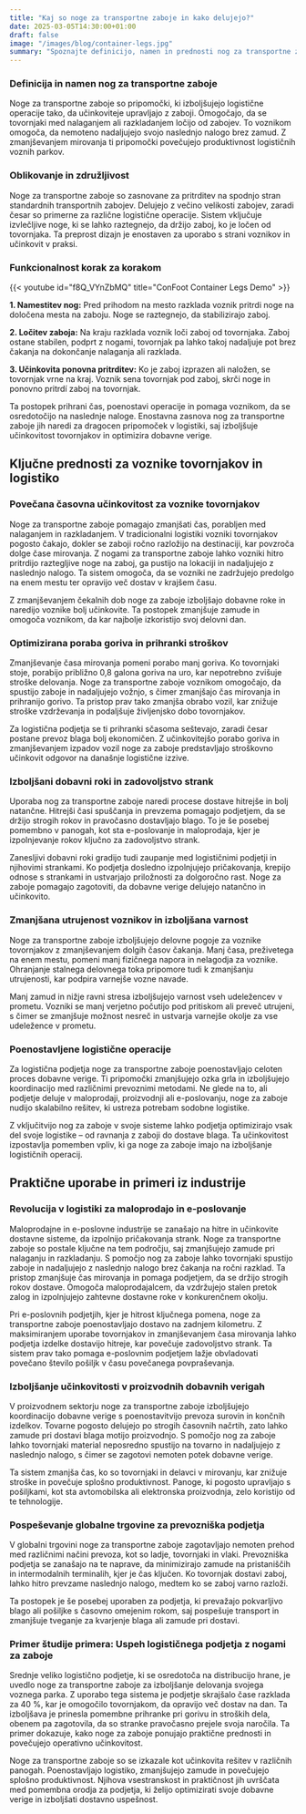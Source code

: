```yaml
---
title: "Kaj so noge za transportne zaboje in kako delujejo?"
date: 2025-03-05T14:30:00+01:00
draft: false
image: "/images/blog/container-legs.jpg"
summary: "Spoznajte definicijo, namen in prednosti nog za transportne zaboje v logistiki. Ugotovite, kako povečujejo učinkovitost, zmanjšujejo stroške in izboljšujejo dobavne roke."
---
```


### Definicija in namen nog za transportne zaboje

Noge za transportne zaboje so pripomočki, ki izboljšujejo logistične operacije tako, da učinkoviteje upravljajo z zaboji. Omogočajo, da se tovornjaki med nalaganjem ali razkladanjem ločijo od zabojev. To voznikom omogoča, da nemoteno nadaljujejo svojo naslednjo nalogo brez zamud. Z zmanjševanjem mirovanja ti pripomočki povečujejo produktivnost logističnih voznih parkov.

### Oblikovanje in združljivost

Noge za transportne zaboje so zasnovane za pritrditev na spodnjo stran standardnih transportnih zabojev. Delujejo z večino velikosti zabojev, zaradi česar so primerne za različne logistične operacije. Sistem vključuje izvlečljive noge, ki se lahko raztegnejo, da držijo zaboj, ko je ločen od tovornjaka. Ta preprost dizajn je enostaven za uporabo s strani voznikov in učinkovit v praksi.

### Funkcionalnost korak za korakom

{{< youtube id="f8Q_VYnZbMQ" title="ConFoot Container Legs Demo" >}}

**1. Namestitev nog:** Pred prihodom na mesto razklada voznik pritrdi noge na določena mesta na zaboju. Noge se raztegnejo, da stabilizirajo zaboj.  

**2. Ločitev zaboja:** Na kraju razklada voznik loči zaboj od tovornjaka. Zaboj ostane stabilen, podprt z nogami, tovornjak pa lahko takoj nadaljuje pot brez čakanja na dokončanje nalaganja ali razklada.  

**3. Učinkovita ponovna pritrditev:** Ko je zaboj izprazen ali naložen, se tovornjak vrne na kraj. Voznik sena tovornjak pod zaboj, skrči noge in ponovno pritrdí zaboj na tovornjak.  

Ta postopek prihrani čas, poenostavi operacije in pomaga voznikom, da se osredotočijo na naslednje naloge. Enostavna zasnova nog za transportne zaboje jih naredi za dragocen pripomoček v logistiki, saj izboljšuje učinkovitost tovornjakov in optimizira dobavne verige.

## Ključne prednosti za voznike tovornjakov in logistiko

### **Povečana časovna učinkovitost za voznike tovornjakov**

Noge za transportne zaboje pomagajo zmanjšati čas, porabljen med nalaganjem in razkladanjem. V tradicionalni logistiki vozniki tovornjakov pogosto čakajo, dokler se zaboji ročno razložijo na destinaciji, kar povzroča dolge čase mirovanja. Z nogami za transportne zaboje lahko vozniki hitro pritrdijo raztegljive noge na zaboj, ga pustijo na lokaciji in nadaljujejo z naslednjo nalogo. Ta sistem omogoča, da se vozniki ne zadržujejo predolgo na enem mestu ter opravijo več dostav v krajšem času.

Z zmanjševanjem čekalnih dob noge za zaboje izboljšajo dobavne roke in naredijo voznike bolj učinkovite. Ta postopek zmanjšuje zamude in omogoča voznikom, da kar najbolje izkoristijo svoj delovni dan.

### **Optimizirana poraba goriva in prihranki stroškov**

Zmanjševanje časa mirovanja pomeni porabo manj goriva. Ko tovornjaki stoje, porabijo približno 0,8 galona goriva na uro, kar nepotrebno zvišuje stroške delovanja. Noge za transportne zaboje voznikom omogočajo, da spustijo zaboje in nadaljujejo vožnjo, s čimer zmanjšajo čas mirovanja in prihranijo gorivo. Ta pristop prav tako zmanjša obrabo vozil, kar znižuje stroške vzdrževanja in podaljšuje življenjsko dobo tovornjakov.

Za logistična podjetja se ti prihranki sčasoma seštevajo, zaradi česar postane prevoz blaga bolj ekonomičen. Z učinkovitejšo porabo goriva in zmanjševanjem izpadov vozil noge za zaboje predstavljajo stroškovno učinkovit odgovor na današnje logistične izzive.

### **Izboljšani dobavni roki in zadovoljstvo strank**

Uporaba nog za transportne zaboje naredi procese dostave hitrejše in bolj natančne. Hitrejši časi spuščanja in prevzema pomagajo podjetjem, da se držijo strogih rokov in pravočasno dostavljajo blago. To je še posebej pomembno v panogah, kot sta e-poslovanje in maloprodaja, kjer je izpolnjevanje rokov ključno za zadovoljstvo strank.

Zanesljivi dobavni roki gradijo tudi zaupanje med logističnimi podjetji in njihovimi strankami. Ko podjetja dosledno izpolnjujejo pričakovanja, krepijo odnose s strankami in ustvarjajo priložnosti za dolgoročno rast. Noge za zaboje pomagajo zagotoviti, da dobavne verige delujejo natančno in učinkovito.

### **Zmanjšana utrujenost voznikov in izboljšana varnost**

Noge za transportne zaboje izboljšujejo delovne pogoje za voznike tovornjakov z zmanjševanjem dolgih časov čakanja. Manj časa, preživetega na enem mestu, pomeni manj fizičnega napora in nelagodja za voznike. Ohranjanje stalnega delovnega toka pripomore tudi k zmanjšanju utrujenosti, kar podpira varnejše vozne navade.

Manj zamud in nižje ravni stresa izboljšujejo varnost vseh udeležencev v prometu. Vozniki se manj verjetno počutijo pod pritiskom ali preveč utrujeni, s čimer se zmanjšuje možnost nesreč in ustvarja varnejše okolje za vse udeležence v prometu.

### **Poenostavljene logistične operacije**

Za logistična podjetja noge za transportne zaboje poenostavljajo celoten proces dobavne verige. Ti pripomočki zmanjšujejo ozka grla in izboljšujejo koordinacijo med različnimi prevoznimi metodami. Ne glede na to, ali podjetje deluje v maloprodaji, proizvodnji ali e-poslovanju, noge za zaboje nudijo skalabilno rešitev, ki ustreza potrebam sodobne logistike.

Z vključitvijo nog za zaboje v svoje sisteme lahko podjetja optimizirajo vsak del svoje logistike – od ravnanja z zaboji do dostave blaga. Ta učinkovitost izpostavlja pomemben vpliv, ki ga noge za zaboje imajo na izboljšanje logističnih operacij.

## Praktične uporabe in primeri iz industrije

### Revolucija v logistiki za maloprodajo in e-poslovanje

Maloprodajne in e-poslovne industrije se zanašajo na hitre in učinkovite dostavne sisteme, da izpolnijo pričakovanja strank. Noge za transportne zaboje so postale ključne na tem področju, saj zmanjšujejo zamude pri nalaganju in razkladanju. S pomočjo nog za zaboje lahko tovornjaki spustijo zaboje in nadaljujejo z naslednjo nalogo brez čakanja na ročni razklad. Ta pristop zmanjšuje čas mirovanja in pomaga podjetjem, da se držijo strogih rokov dostave. Omogoča maloprodajalcem, da vzdržujejo stalen pretok zalog in izpolnjujejo zahtevne dostavne roke v konkurenčnem okolju.

Pri e-poslovnih podjetjih, kjer je hitrost ključnega pomena, noge za transportne zaboje poenostavljajo dostavo na zadnjem kilometru. Z maksimiranjem uporabe tovornjakov in zmanjševanjem časa mirovanja lahko podjetja izdelke dostavijo hitreje, kar povečuje zadovoljstvo strank. Ta sistem prav tako pomaga e-poslovnim podjetjem lažje obvladovati povečano število pošiljk v času povečanega povpraševanja.

### Izboljšanje učinkovitosti v proizvodnih dobavnih verigah

V proizvodnem sektorju noge za transportne zaboje izboljšujejo koordinacijo dobavne verige s poenostavitvijo prevoza surovin in končnih izdelkov. Tovarne pogosto delujejo po strogih časovnih načrtih, zato lahko zamude pri dostavi blaga motijo proizvodnjo. S pomočjo nog za zaboje lahko tovornjaki material neposredno spustijo na tovarno in nadaljujejo z naslednjo nalogo, s čimer se zagotovi nemoten potek dobavne verige.

Ta sistem zmanjša čas, ko so tovornjaki in delavci v mirovanju, kar znižuje stroške in povečuje splošno produktivnost. Panoge, ki pogosto upravljajo s pošiljkami, kot sta avtomobilska ali elektronska proizvodnja, zelo koristijo od te tehnologije.

### Pospeševanje globalne trgovine za prevozniška podjetja

V globalni trgovini noge za transportne zaboje zagotavljajo nemoten prehod med različnimi načini prevoza, kot so ladje, tovornjaki in vlaki. Prevozniška podjetja se zanašajo na te naprave, da minimizirajo zamude na pristaniščih in intermodalnih terminalih, kjer je čas ključen. Ko tovornjak dostavi zaboj, lahko hitro prevzame naslednjo nalogo, medtem ko se zaboj varno razloži.

Ta postopek je še posebej uporaben za podjetja, ki prevažajo pokvarljivo blago ali pošiljke s časovno omejenim rokom, saj pospešuje transport in zmanjšuje tveganje za kvarjenje blaga ali zamude pri dostavi.

### Primer študije primera: Uspeh logističnega podjetja z nogami za zaboje

Srednje veliko logistično podjetje, ki se osredotoča na distribucijo hrane, je uvedlo noge za transportne zaboje za izboljšanje delovanja svojega voznega parka. Z uporabo tega sistema je podjetje skrajšalo čase razklada za 40 %, kar je omogočilo tovornjakom, da opravijo več dostav na dan. Ta izboljšava je prinesla pomembne prihranke pri gorivu in stroških dela, obenem pa zagotovila, da so stranke pravočasno prejele svoja naročila. Ta primer dokazuje, kako noge za zaboje ponujajo praktične prednosti in povečujejo operativno učinkovitost.

Noge za transportne zaboje so se izkazale kot učinkovita rešitev v različnih panogah. Poenostavljajo logistiko, zmanjšujejo zamude in povečujejo splošno produktivnost. Njihova vsestranskost in praktičnost jih uvrščata med pomembna orodja za podjetja, ki želijo optimizirati svoje dobavne verige in izboljšati dostavno uspešnost.